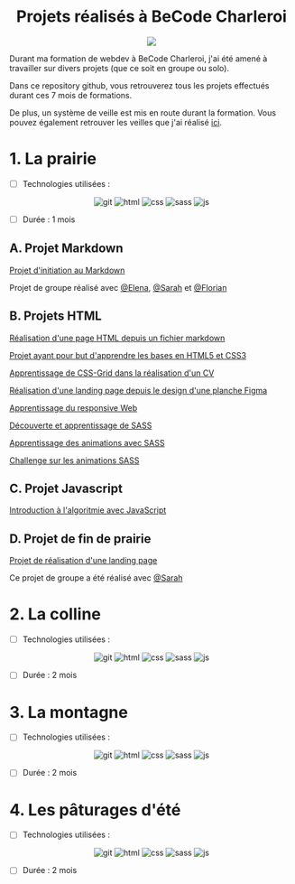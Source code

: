 <h1 align="center">Projets réalisés à BeCode Charleroi</h1>

<p align="center">
    <img src="https://img.shields.io/badge/BeCode-377AB?style=for-the-badge&logoColor=white">
</p>

Durant ma formation de webdev à BeCode Charleroi, j'ai été amené à travailler sur divers projets (que ce soit en groupe ou solo).

Dans ce repository github, vous retrouverez tous les projets effectués durant ces 7 mois de formations. 

De plus, un système de veille est mis en route durant la formation. Vous pouvez également retrouver les veilles que j'ai réalisé [ici](https://github.com/CalcagnoLoic/veille-becode).

# 1. La prairie

- [ ] Technologies utilisées : 

<p align="center">
    <img src="https://img.shields.io/badge/git-red?style=for-the-badge&logo=git&logoColor=white" alt="git">
    <img src="https://img.shields.io/badge/HTML5-E34F26?style=for-the-badge&logo=html5&logoColor=white" alt="html">
    <img src="https://img.shields.io/badge/css-blue?style=for-the-badge&logo=css3&logoColor=white" alt="css">
    <img src="https://img.shields.io/badge/sass-pink?style=for-the-badge&logo=sass&logoColor=white" alt="sass">
    <img src="https://img.shields.io/badge/javascript-yellow?style=for-the-badge&logo=javascript&logoColor=white" alt="js">

</p>


- [ ] Durée : 1 mois

## A. Projet Markdown

[Projet d'initiation au Markdown](https://github.com/CalcagnoLoic/Projets_BeCode/tree/main/01_Prairie/exercise-markdown)

Projet de groupe réalisé avec [@Elena](https://github.com/TozurElena), [@Sarah](https://github.com/sarah-jpro) et [@Florian](https://github.com/FlorianAuc)


## B. Projets HTML

[Réalisation d'une page HTML depuis un fichier markdown](https://github.com/CalcagnoLoic/Projets_BeCode/tree/main/01_Prairie/html_css/markdown-warmup-html)

[Projet ayant pour but d'apprendre les bases en HTML5 et CSS3](https://github.com/CalcagnoLoic/Projets_BeCode/tree/main/01_Prairie/html_css/progressive-enhancement)

[Apprentissage de CSS-Grid dans la réalisation d'un CV](https://github.com/CalcagnoLoic/Projets_BeCode/tree/main/01_Prairie/html_css/My-CV)

[Réalisation d'une landing page depuis le design d'une planche Figma](https://github.com/CalcagnoLoic/Projets_BeCode/tree/main/01_Prairie/html_css/sprint_HTML_CSS)

[Apprentissage du responsive Web](https://github.com/CalcagnoLoic/Projets_BeCode/tree/main/01_Prairie/html_css/responsive)

[Découverte et apprentissage de SASS](https://github.com/CalcagnoLoic/Projets_BeCode/tree/main/01_Prairie/html_css/learning-sass)

[Apprentissage des animations avec SASS](https://github.com/CalcagnoLoic/Projets_BeCode/tree/main/01_Prairie/html_css/learning-animation)

[Challenge sur les animations SASS](https://github.com/CalcagnoLoic/Projets_BeCode/tree/main/01_Prairie/html_css/challenge-animation)


## C. Projet Javascript

[Introduction à l'algoritmie avec JavaScript](https://github.com/CalcagnoLoic/Projets_BeCode/tree/main/01_Prairie/algo-js)


## D. Projet de fin de prairie

[Projet de réalisation d'une landing page](https://github.com/CalcagnoLoic/Projets_BeCode/tree/main/01_Prairie/end-of-field-challenge)

Ce projet de groupe a été réalisé avec [@Sarah](https://github.com/sarah-jpro)

# 2. La colline

- [ ] Technologies utilisées :

<p align="center">
    <img src="https://img.shields.io/badge/git-red?style=for-the-badge&logo=git&logoColor=white" alt="git">
    <img src="https://img.shields.io/badge/HTML5-E34F26?style=for-the-badge&logo=html5&logoColor=white" alt="html">
    <img src="https://img.shields.io/badge/css-blue?style=for-the-badge&logo=css3&logoColor=white" alt="css">
    <img src="https://img.shields.io/badge/sass-pink?style=for-the-badge&logo=sass&logoColor=white" alt="sass">
    <img src="https://img.shields.io/badge/javascript-yellow?style=for-the-badge&logo=javascript&logoColor=white" alt="js">

</p>

- [ ] Durée : 2 mois

# 3. La montagne

- [ ] Technologies utilisées :

<p align="center">
    <img src="https://img.shields.io/badge/git-red?style=for-the-badge&logo=git&logoColor=white" alt="git">
    <img src="https://img.shields.io/badge/HTML5-E34F26?style=for-the-badge&logo=html5&logoColor=white" alt="html">
    <img src="https://img.shields.io/badge/css-blue?style=for-the-badge&logo=css3&logoColor=white" alt="css">
    <img src="https://img.shields.io/badge/sass-pink?style=for-the-badge&logo=sass&logoColor=white" alt="sass">
    <img src="https://img.shields.io/badge/javascript-yellow?style=for-the-badge&logo=javascript&logoColor=white" alt="js">

</p>

- [ ] Durée : 2 mois


# 4. Les pâturages d'été

- [ ] Technologies utilisées :

<p align="center">
    <img src="https://img.shields.io/badge/git-red?style=for-the-badge&logo=git&logoColor=white" alt="git">
    <img src="https://img.shields.io/badge/HTML5-E34F26?style=for-the-badge&logo=html5&logoColor=white" alt="html">
    <img src="https://img.shields.io/badge/css-blue?style=for-the-badge&logo=css3&logoColor=white" alt="css">
    <img src="https://img.shields.io/badge/sass-pink?style=for-the-badge&logo=sass&logoColor=white" alt="sass">
    <img src="https://img.shields.io/badge/javascript-yellow?style=for-the-badge&logo=javascript&logoColor=white" alt="js">

</p>

- [ ] Durée : 2 mois